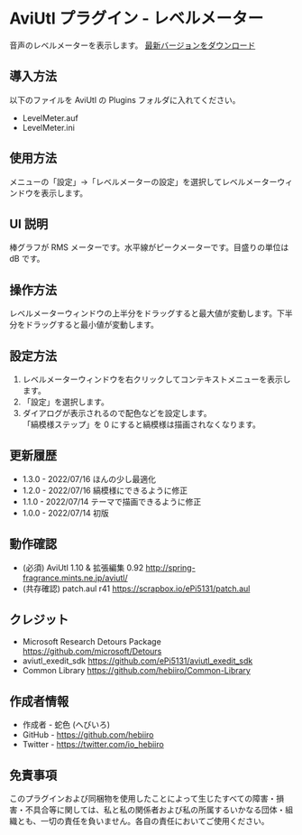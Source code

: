 # AviUtl プラグイン - レベルメーター

音声のレベルメーターを表示します。
[最新バージョンをダウンロード](../../releases/latest/)

## 導入方法

以下のファイルを AviUtl の Plugins フォルダに入れてください。
* LevelMeter.auf
* LevelMeter.ini

## 使用方法

メニューの「設定」→「レベルメーターの設定」を選択してレベルメーターウィンドウを表示します。

## UI 説明

棒グラフが RMS メーターです。水平線がピークメーターです。目盛りの単位は dB です。

## 操作方法

レベルメーターウィンドウの上半分をドラッグすると最大値が変動します。下半分をドラッグすると最小値が変動します。

## 設定方法

1. レベルメーターウィンドウを右クリックしてコンテキストメニューを表示します。
2. 「設定」を選択します。
3. ダイアログが表示されるので配色などを設定します。<br>
「縞模様ステップ」を 0 にすると縞模様は描画されなくなります。

## 更新履歴

* 1.3.0 - 2022/07/16 ほんの少し最適化
* 1.2.0 - 2022/07/16 縞模様にできるように修正
* 1.1.0 - 2022/07/14 テーマで描画できるように修正
* 1.0.0 - 2022/07/14 初版

## 動作確認

* (必須) AviUtl 1.10 & 拡張編集 0.92 http://spring-fragrance.mints.ne.jp/aviutl/
* (共存確認) patch.aul r41 https://scrapbox.io/ePi5131/patch.aul

## クレジット

* Microsoft Research Detours Package https://github.com/microsoft/Detours
* aviutl_exedit_sdk https://github.com/ePi5131/aviutl_exedit_sdk
* Common Library https://github.com/hebiiro/Common-Library

## 作成者情報
 
* 作成者 - 蛇色 (へびいろ)
* GitHub - https://github.com/hebiiro
* Twitter - https://twitter.com/io_hebiiro

## 免責事項

このプラグインおよび同梱物を使用したことによって生じたすべての障害・損害・不具合等に関しては、私と私の関係者および私の所属するいかなる団体・組織とも、一切の責任を負いません。各自の責任においてご使用ください。
